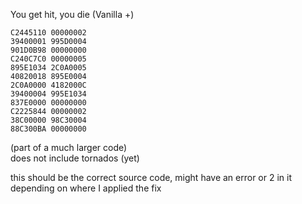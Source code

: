 You get hit, you die (Vanilla +)

```
C2445110 00000002
39400001 995D0004
901D0B98 00000000
C240C7C0 00000005
895E1034 2C0A0005
40820018 895E0004
2C0A0000 4182000C
39400004 995E1034
837E0000 00000000
C2225844 00000002
38C00000 98C30004
88C300BA 00000000
```
(part of a much larger code)  
does not include tornados (yet)

this should be the correct source code, might have an error or 2 in it depending on where I applied the fix  

